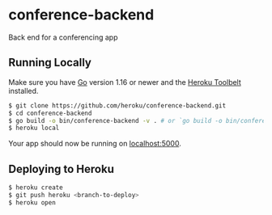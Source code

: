 
# conference-backend

Back end for a conferencing app

## Running Locally

Make sure you have [Go](http://golang.org/doc/install) version 1.16 or newer and the [Heroku Toolbelt](https://toolbelt.heroku.com/) installed.

```sh
$ git clone https://github.com/heroku/conference-backend.git
$ cd conference-backend
$ go build -o bin/conference-backend -v . # or `go build -o bin/conference-backend.exe -v .` in git bash
$ heroku local
```

Your app should now be running on [localhost:5000](http://localhost:5000/).

## Deploying to Heroku

```sh
$ heroku create
$ git push heroku <branch-to-deploy>
$ heroku open
```